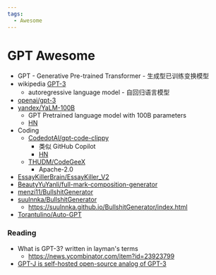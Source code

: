 ```yaml
---
tags:
  - Awesome
---
```


# GPT Awesome

- GPT - Generative Pre-trained Transformer - 生成型已训练变换模型
- wikipedia [GPT-3](https://en.wikipedia.org/wiki/GPT-3)
  - autoregressive language model - 自回归语言模型
- [openai/gpt-3](https://github.com/openai/gpt-3)
- [yandex/YaLM-100B](https://github.com/yandex/YaLM-100B)
  - GPT Pretrained language model with 100B parameters
  - [HN](https://news.ycombinator.com/item?id=31846593)
- Coding
  - [CodedotAl/gpt-code-clippy](https://github.com/CodedotAl/gpt-code-clippy)
    - 类似 GitHub Copilot
    - [HN](https://news.ycombinator.com/item?id=28962582)
  - [THUDM/CodeGeeX](https://github.com/THUDM/CodeGeeX)
    - Apache-2.0
- [EssayKillerBrain/EssayKiller_V2](https://github.com/EssayKillerBrain/EssayKiller_V2)
- [BeautyYuYanli/full-mark-composition-generator](https://github.com/BeautyYuYanli/full-mark-composition-generator)
- [menzi11/BullshitGenerator](https://github.com/menzi11/BullshitGenerator)
- [suulnnka/BullshitGenerator](https://github.com/suulnnka/BullshitGenerator)
  - https://suulnnka.github.io/BullshitGenerator/index.html
- [Torantulino/Auto-GPT](https://github.com/Torantulino/Auto-GPT)

### Reading

- What is GPT-3? written in layman's terms
  - https://news.ycombinator.com/item?id=23923799
- [GPT-J is self-hosted open-source analog of GPT-3](https://tracklify.com/blog/gpt-j-is-self-hosted-open-source-analog-of-gpt-3-how-to-run-in-docker/)
